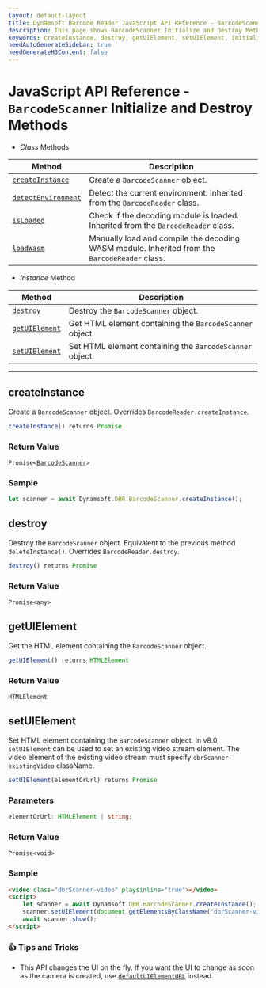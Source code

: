 ```yaml
---
layout: default-layout
title: Dynamsoft Barcode Reader JavaScript API Reference - BarcodeScanner Initialize and Destroy Methods
description: This page shows BarcodeScanner Initialize and Destroy Methods of Dynamsoft Barcode Reader JavaScript SDK.
keywords: createInstance, destroy, getUIElement, setUIElement, initialize and destroy methods, BarcodeScanner, api reference, javascript, js
needAutoGenerateSidebar: true
needGenerateH3Content: false
---
```



# JavaScript API Reference - `BarcodeScanner` Initialize and Destroy Methods

* *Class* Methods

| Method               | Description |
|----------------------|-------------|
| [`createInstance`](#createinstance) | Create a  `BarcodeScanner` object. |
| [`detectEnvironment`](../../BarcodeReader/methods/initialize-and-destroy.md#detectenvironment) | Detect the current environment. Inherited from the `BarcodeReader` class. |
| [`isLoaded`](../../BarcodeReader/methods/initialize-and-destroy.md#isloaded) | Check if the decoding module is loaded. Inherited from the `BarcodeReader` class. |
| [`loadWasm`](../../BarcodeReader/methods/initialize-and-destroy.md#loadwasm) | Manually load and compile the decoding WASM module. Inherited from the `BarcodeReader` class. |

* *Instance* Method

| Method               | Description |
|----------------------|-------------|
| [`destroy`](#destroy) | Destroy the `BarcodeScanner` object. |
| [`getUIElement`](#getuielement) | Get HTML element containing the `BarcodeScanner` object. |
| [`setUIElement`](#setuielement) | Set HTML element containing the `BarcodeScanner` object. |

---

## createInstance

Create a `BarcodeScanner` object. Overrides `BarcodeReader.createInstance`.

```javascript
createInstance() returns Promise
```

### Return Value

<code>Promise<<a href="../#barcodescanner">BarcodeScanner</a>></code>

### Sample

```javascript
let scanner = await Dynamsoft.DBR.BarcodeScanner.createInstance();
```

## destroy

Destroy the `BarcodeScanner` object. Equivalent to the previous method `deleteInstance()`. Overrides `BarcodeReader.destroy`.

```javascript
destroy() returns Promise
```

### Return Value

`Promise<any>`

## getUIElement

Get the HTML element containing the `BarcodeScanner` object.

```javascript
getUIElement() returns HTMLElement
```

### Return Value

`HTMLElement`

## setUIElement

Set HTML element containing the `BarcodeScanner` object. In v8.0, `setUIElement` can be used to set an existing video stream element. The video element of the existing video stream must specify `dbrScanner-existingVideo` className. 

```javascript
setUIElement(elementOrUrl) returns Promise
```

### Parameters

```typescript
elementOrUrl: HTMLElement | string;
```

### Return Value

`Promise<void>`

### Sample

```html
<video class="dbrScanner-video" playsinline="true"></video>
<script>
    let scanner = await Dynamsoft.DBR.BarcodeScanner.createInstance();
    scanner.setUIElement(document.getElementsByClassName("dbrScanner-video")[0]);
    await scanner.show();
</script>
```

### :+1: Tips and Tricks 

* This API changes the UI on the fly. If you want the UI to change as soon as the camera is created, use [`defaultUIElementURL`](../properties.md#defaultuielementurl) instead.
